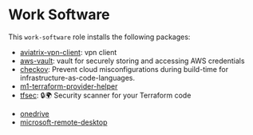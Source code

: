 # Work Software

This `work-software` role installs the following packages:

<!-- - [amazon-chime](https://chime.aws/): Amazon communication service -->
- [aviatrix-vpn-client](https://aviatrix.com/): vpn client
- [aws-vault](https://github.com/99designs/aws-vault): vault for securely storing and accessing AWS credentials
- [checkov](https://www.checkov.io/): Prevent cloud misconfigurations during build-time for infrastructure-as-code-languages.
- [m1-terraform-provider-helper](https://github.com/kreuzwerker/m1-terraform-provider-helper)
- [tfsec](https://github.com/tfsec/tfsec): 🔒🌍 Security scanner for your Terraform code
<!-- - [microsoft outlook](https://products.office.com/en-us/outlook/email-and-calendar-software-microsoft-outlook) -->
- [onedrive](https://onedrive.live.com/)
- [microsoft-remote-desktop](https://apps.microsoft.com/store/detail/microsoft-remote-desktop/9WZDNCRFJ3PS?hl=en-ca&gl=ca)
